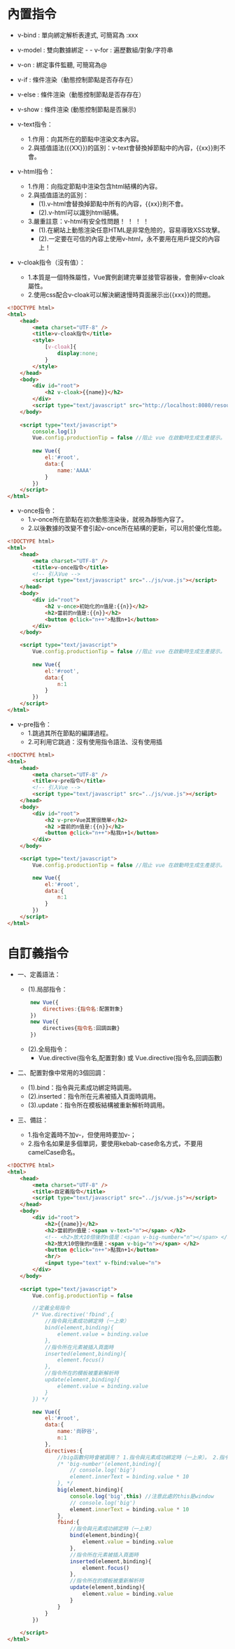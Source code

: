 # 內置指令

- v-bind	: 單向綁定解析表達式, 可簡寫為 :xxx
- v-model	: 雙向數據綁定					- - v-for  	: 遍歷數組/對象/字符串
- v-on   	: 綁定事件監聽, 可簡寫為@
- v-if 	 	: 條件渲染（動態控制節點是否存存在）
- v-else 	: 條件渲染（動態控制節點是否存存在）
- v-show 	: 條件渲染 (動態控制節點是否展示)
- v-text指令：
	- 1.作用：向其所在的節點中渲染文本內容。
	- 2.與插值語法({{XX}})的區別：v-text會替換掉節點中的內容，{{xx}}則不會。
- v-html指令：
	- 1.作用：向指定節點中渲染包含html結構的內容。
	- 2.與插值語法的區別：
		- (1).v-html會替換掉節點中所有的內容，{{xx}}則不會。
		- (2).v-html可以識別html結構。
	- 3.嚴重註意：v-html有安全性問題！ ！ ！ ！
		- (1).在網站上動態渲染任意HTML是非常危險的，容易導致XSS攻擊。
		- (2).一定要在可信的內容上使用v-html，永不要用在用戶提交的內容上！

- v-cloak指令（沒有值）：
	- 1.本質是一個特殊屬性，Vue實例創建完畢並接管容器後，會刪掉v-cloak屬性。
	- 2.使用css配合v-cloak可以解決網速慢時頁面展示出{{xxx}}的問題。

```html
<!DOCTYPE html>
<html>
	<head>
		<meta charset="UTF-8" />
		<title>v-cloak指令</title>
		<style>
			[v-cloak]{
				display:none;
			}
		</style>
	</head>
	<body>
		<div id="root">
			<h2 v-cloak>{{name}}</h2>
		</div>
		<script type="text/javascript" src="http://localhost:8080/resource/5s/vue.js"></script>
	</body>
	
	<script type="text/javascript">
		console.log(1)
		Vue.config.productionTip = false //阻止 vue 在啟動時生成生產提示。
		
		new Vue({
			el:'#root',
			data:{
				name:'AAAA'
			}
		})
	</script>
</html>
```	

- v-once指令：
	- 1.v-once所在節點在初次動態渲染後，就視為靜態內容了。
	- 2.以後數據的改變不會引起v-once所在結構的更新，可以用於優化性能。

```html
<!DOCTYPE html>
<html>
	<head>
		<meta charset="UTF-8" />
		<title>v-once指令</title>
		<!-- 引入Vue -->
		<script type="text/javascript" src="../js/vue.js"></script>
	</head>
	<body>
		<div id="root">
			<h2 v-once>初始化的n值是:{{n}}</h2>
			<h2>當前的n值是:{{n}}</h2>
			<button @click="n++">點我n+1</button>
		</div>
	</body>

	<script type="text/javascript">
		Vue.config.productionTip = false //阻止 vue 在啟動時生成生產提示。
		
		new Vue({
			el:'#root',
			data:{
				n:1
			}
		})
	</script>
</html>
```

- v-pre指令：
	- 1.跳過其所在節點的編譯過程。
	- 2.可利用它跳過：沒有使用指令語法、沒有使用插

```html
<!DOCTYPE html>
<html>
	<head>
		<meta charset="UTF-8" />
		<title>v-pre指令</title>
		<!-- 引入Vue -->
		<script type="text/javascript" src="../js/vue.js"></script>
	</head>
	<body>
		<div id="root">
			<h2 v-pre>Vue其實很簡單</h2>
			<h2 >當前的n值是:{{n}}</h2>
			<button @click="n++">點我n+1</button>
		</div>
	</body>

	<script type="text/javascript">
		Vue.config.productionTip = false //阻止 vue 在啟動時生成生產提示。

		new Vue({
			el:'#root',
			data:{
				n:1
			}
		})
	</script>
</html>
```


# 自訂義指令

				
- 一、定義語法：
	- (1).局部指令：
	```javascript
		new Vue({															
			directives:{指令名:配置對象} 		
		}) 																		
		new Vue({
			directives{指令名:回調函數}
		})
	```
	- (2).全局指令：
		- Vue.directive(指令名,配置對象) 或   Vue.directive(指令名,回調函數)

- 二、配置對像中常用的3個回調：
	- (1).bind：指令與元素成功綁定時調用。
	- (2).inserted：指令所在元素被插入頁面時調用。
	- (3).update：指令所在模板結構被重新解析時調用。

- 三、備註：
	- 1.指令定義時不加v-，但使用時要加v-；
	- 2.指令名如果是多個單詞，要使用kebab-case命名方式，不要用camelCase命名。

```html
<!DOCTYPE html>
<html>
	<head>
		<meta charset="UTF-8" />
		<title>自定義指令</title>
		<script type="text/javascript" src="../js/vue.js"></script>
	</head>
	<body>
		<div id="root">
			<h2>{{name}}</h2>
			<h2>當前的n值是：<span v-text="n"></span> </h2>
			<!-- <h2>放大10倍後的n值是：<span v-big-number="n"></span> </h2> -->
			<h2>放大10倍後的n值是：<span v-big="n"></span> </h2>
			<button @click="n++">點我n+1</button>
			<hr/>
			<input type="text" v-fbind:value="n">
		</div>
	</body>
	
	<script type="text/javascript">
		Vue.config.productionTip = false

		//定義全局指令
		/* Vue.directive('fbind',{
			//指令與元素成功綁定時（一上來）
			bind(element,binding){
				element.value = binding.value
			},
			//指令所在元素被插入頁面時
			inserted(element,binding){
				element.focus()
			},
			//指令所在的模板被重新解析時
			update(element,binding){
				element.value = binding.value
			}
		}) */

		new Vue({
			el:'#root',
			data:{
				name:'尚矽谷',
				n:1
			},
			directives:{
				//big函數何時會被調用？ 1.指令與元素成功綁定時（一上來）。 2.指令所在的模板被重新解析時。
				/* 'big-number'(element,binding){
					// console.log('big')
					element.innerText = binding.value * 10
				}, */
				big(element,binding){
					console.log('big',this) //注意此處的this是window
					// console.log('big')
					element.innerText = binding.value * 10
				},
				fbind:{
					//指令與元素成功綁定時（一上來）
					bind(element,binding){
						element.value = binding.value
					},
					//指令所在元素被插入頁面時
					inserted(element,binding){
						element.focus()
					},
					//指令所在的模板被重新解析時
					update(element,binding){
						element.value = binding.value
					}
				}
			}
		})
		
	</script>
</html>
```